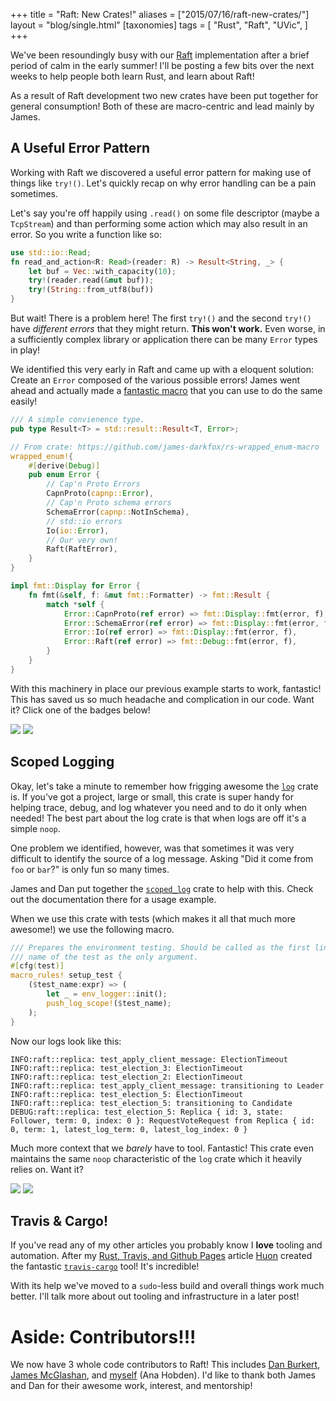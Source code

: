+++
title = "Raft: New Crates!"
aliases = ["2015/07/16/raft-new-crates/"]
layout = "blog/single.html"
[taxonomies]
tags = [
  "Rust",
  "Raft",
  "UVic",
]
+++

We've been resoundingly busy with our [Raft](http://raftconsensus.github.io/) implementation after a brief period of calm in the early summer! I'll be posting a few bits over the next weeks to help people both learn Rust, and learn about Raft!

As a result of Raft development two new crates have been put together for general consumption! Both of these are macro-centric and lead mainly by James.

<!-- more -->

## A Useful Error Pattern

Working with Raft we discovered a useful error pattern for making use of things like `try!()`. Let's quickly recap on why error handling can be a pain sometimes.

Let's say you're off happily using `.read()` on some file descriptor (maybe a `TcpStream`) and than performing some action which may also result in an error. So you write a function like so:

```rust
use std::io::Read;
fn read_and_action<R: Read>(reader: R) -> Result<String, _> {
	let buf = Vec::with_capacity(10);
    try!(reader.read(&mut buf));
    try!(String::from_utf8(buf))
}
```

But wait! There is a problem here! The first `try!()` and the second `try!()` have *different errors* that they might return. **This won't work.** Even worse, in a sufficiently complex library or application there can be many `Error` types in play!

We identified this very early in Raft and came up with a eloquent solution: Create an `Error` composed of the various possible errors! James went ahead and actually made a [fantastic macro](https://github.com/james-darkfox/rs-wrapped_enum-macro) that you can use to do the same easily!

```rust
/// A simple convienence type.
pub type Result<T> = std::result::Result<T, Error>;

// From crate: https://github.com/james-darkfox/rs-wrapped_enum-macro
wrapped_enum!{
    #[derive(Debug)]
    pub enum Error {
    	// Cap'n Proto Errors
        CapnProto(capnp::Error),
        // Cap'n Proto schema errors
        SchemaError(capnp::NotInSchema),
        // std::io errors
        Io(io::Error),
        // Our very own!
        Raft(RaftError),
    }
}

impl fmt::Display for Error {
    fn fmt(&self, f: &mut fmt::Formatter) -> fmt::Result {
        match *self {
            Error::CapnProto(ref error) => fmt::Display::fmt(error, f),
            Error::SchemaError(ref error) => fmt::Display::fmt(error, f),
            Error::Io(ref error) => fmt::Display::fmt(error, f),
            Error::Raft(ref error) => fmt::Debug::fmt(error, f),
        }
    }
}
```

With this machinery in place our previous example starts to work, fantastic! This has saved us so much headache and complication in our code. Want it? Click one of the badges below!

[![](https://img.shields.io/crates/v/wrapped_enum.svg)](https://crates.io/crates/wrapped_enum)
[![](https://img.shields.io/crates/d/wrapped_enum.svg)](https://crates.io/crates/wrapped_enum)

## Scoped Logging

Okay, let's take a minute to remember how frigging awesome the [`log`](https://crates.io/crates/log) crate is. If you've got a project, large or small, this crate is super handy for helping trace, debug, and log whatever you need and to do it only when needed! The best part about the log crate is that when logs are off it's a simple `noop`.

One problem we identified, however, was that sometimes it was very difficult to identify the source of a log message. Asking "Did it come from `foo` or `bar`?" is only fun so many times.

James and Dan put together the [`scoped_log`](https://github.com/james-darkfox/rs-scoped_log) crate to help with this. Check out the documentation there for a usage example.

When we use this crate with tests (which makes it all that much more awesome!) we use the following macro.

```rust
/// Prepares the environment testing. Should be called as the first line of every test with the
/// name of the test as the only argument.
#[cfg(test)]
macro_rules! setup_test {
    ($test_name:expr) => (
        let _ = env_logger::init();
        push_log_scope!($test_name);
    );
}
```

Now our logs look like this:

```
INFO:raft::replica: test_apply_client_message: ElectionTimeout
INFO:raft::replica: test_election_3: ElectionTimeout
INFO:raft::replica: test_election_2: ElectionTimeout
INFO:raft::replica: test_apply_client_message: transitioning to Leader
INFO:raft::replica: test_election_5: ElectionTimeout
INFO:raft::replica: test_election_5: transitioning to Candidate
DEBUG:raft::replica: test_election_5: Replica { id: 3, state: Follower, term: 0, index: 0 }: RequestVoteRequest from Replica { id: 0, term: 1, latest_log_term: 0, latest_log_index: 0 }
```

Much more context that we *barely* have to tool. Fantastic! This crate even maintains the same `noop` characteristic of the `log` crate which it heavily relies on. Want it?

[![](https://img.shields.io/crates/v/scoped_log.svg)](https://crates.io/crates/scoped_log)
[![](https://img.shields.io/crates/d/scoped_log.svg)](https://crates.io/crates/scoped_log)

## Travis & Cargo!

If you've read any of my other articles you probably know I **love** tooling and automation. After my [Rust, Travis, and Github Pages](http://hoverbear.org/2015/03/07/rust-travis-github-pages/) article [Huon](https://github.com/huonw) created the fantastic [`travis-cargo`](https://github.com/huonw/travis-cargo) tool! It's incredible!

With its help we've moved to a `sudo`-less build and overall things work much better. I'll talk more about out tooling and infrastructure in a later post!

# Aside: Contributors!!!

We now have 3 whole code contributors to Raft! This includes [Dan Burkert](https://github.com/danburkert), [James McGlashan](https://github.com/james-darkfox), and [myself](https://github.com/hoverbear/) (Ana Hobden). I'd like to thank both James and Dan for their awesome work, interest, and mentorship!
